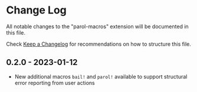 # Change Log

All notable changes to the "parol-macros" extension will be documented in this file.

Check [Keep a Changelog](http://keepachangelog.com/) for recommendations on how to structure this
file.

## 0.2.0 - 2023-01-12

* New additional macros `bail!` and `parol!` available to support structural error reporting from
user actions
